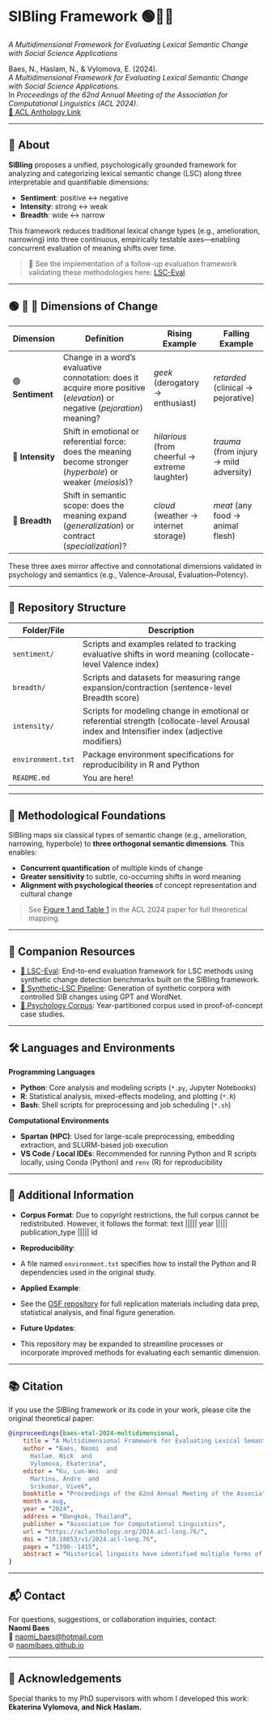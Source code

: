 # SIBling Framework 🟢🔴🔵
*A Multidimensional Framework for Evaluating Lexical Semantic Change with Social Science Applications*

Baes, N., Haslam, N., & Vylomova, E. (2024).  
*A Multidimensional Framework for Evaluating Lexical Semantic Change with Social Science Applications.*  
In *Proceedings of the 62nd Annual Meeting of the Association for Computational Linguistics (ACL 2024)*.  
[📄 ACL Anthology Link](https://aclanthology.org/2024.acl-long.76/)

---

## 📄 About

**SIBling** proposes a unified, psychologically grounded framework for analyzing and categorizing lexical semantic change (LSC) along three interpretable and quantifiable dimensions:

- **Sentiment**: positive ↔ negative  
- **Intensity**: strong ↔ weak  
- **Breadth**: wide ↔ narrow  

This framework reduces traditional lexical change types (e.g., amelioration, narrowing) into three continuous, empirically testable axes—enabling concurrent evaluation of meaning shifts over time.

> 🔁 See the implementation of a follow-up evaluation framework validating these methodologies here: [LSC-Eval](https://github.com/naomibaes/LSCD_method_evaluation/tree/main)

---

## 🟢 🔴 🔵 Dimensions of Change

| Dimension   | Definition | Rising Example | Falling Example |
|-------------|------------|----------------|-----------------|
| 🟢 **Sentiment** | Change in a word’s evaluative connotation: does it acquire more positive (*elevation*) or negative (*pejoration*) meaning? | *geek* (derogatory → enthusiast) | *retarded* (clinical → pejorative) |
| 🔴 **Intensity** | Shift in emotional or referential force: does the meaning become stronger (*hyperbole*) or weaker (*meiosis*)? | *hilarious* (from cheerful → extreme laughter) | *trauma* (from injury → mild adversity) |
| 🔵 **Breadth** | Shift in semantic scope: does the meaning expand (*generalization*) or contract (*specialization*)? | *cloud* (weather → internet storage) | *meat* (any food → animal flesh) |

These three axes mirror affective and connotational dimensions validated in psychology and semantics (e.g., Valence–Arousal, Evaluation–Potency).

---

## 📁 Repository Structure

| Folder/File       | Description |
|-------------------|-------------|
| `sentiment/`       | Scripts and examples related to tracking evaluative shifts in word meaning (collocate-level Valence index) |
| `breadth/`         | Scripts and datasets for measuring range expansion/contraction (sentence-level Breadth score) |
| `intensity/`       | Scripts for modeling change in emotional or referential strength (collocate-level Arousal index and Intensifier index (adjective modifiers) |
| `environment.txt`  | Package environment specifications for reproducibility in R and Python |
| `README.md`        | You are here! |

---

## 🧪 Methodological Foundations

SIBling maps six classical types of semantic change (e.g., amelioration, narrowing, hyperbole) to **three orthogonal semantic dimensions**. This enables:

- **Concurrent quantification** of multiple kinds of change  
- **Greater sensitivity** to subtle, co-occurring shifts in word meaning  
- **Alignment with psychological theories** of concept representation and cultural change  

> See [Figure 1 and Table 1](https://aclanthology.org/2024.acl-long.76) in the ACL 2024 paper for full theoretical mapping.

---

## 🔗 Companion Resources

- [📁 LSC-Eval](https://github.com/naomibaes/LSCD_method_evaluation/tree/main): End-to-end evaluation framework for LSC methods using synthetic change detection benchmarks built on the SIBling framework.  
- [📁 Synthetic-LSC Pipeline](https://github.com/naomibaes/Synthetic-LSC_pipeline): Generation of synthetic corpora with controlled SIB changes using GPT and WordNet.  
- [📁 Psychology Corpus](https://github.com/naomibaes/psychology_corpus): Year-partitioned corpus used in proof-of-concept case studies.

---

## 🛠️ Languages and Environments

**Programming Languages**  
- **Python**: Core analysis and modeling scripts (`*.py`, Jupyter Notebooks)  
- **R**: Statistical analysis, mixed-effects modeling, and plotting (`*.R`)  
- **Bash**: Shell scripts for preprocessing and job scheduling (`*.sh`)

**Computational Environments**  
- **Spartan (HPC)**: Used for large-scale preprocessing, embedding extraction, and SLURM-based job execution  
- **VS Code / Local IDEs**: Recommended for running Python and R scripts locally, using Conda (Python) and `renv` (R) for reproducibility

---

## 📎 Additional Information

- **Corpus Format**: Due to copyright restrictions, the full corpus cannot be redistributed. However, it follows the format:  text ||||| year ||||| publication_type ||||| id

- **Reproducibility**:  
- A file named `environment.txt` specifies how to install the Python and R dependencies used in the original study.
- **Applied Example**:  
- See the [OSF repository](https://osf.io/4d7ur/) for full replication materials including data prep, statistical analysis, and final figure generation.
- **Future Updates**:  
- This repository may be expanded to streamline processes or incorporate improved methods for evaluating each semantic dimension.

---

## 📚 Citation

If you use the SIBling framework or its code in your work, please cite the original theoretical paper:

```bibtex
@inproceedings{baes-etal-2024-multidimensional,
    title = "A Multidimensional Framework for Evaluating Lexical Semantic Change with Social Science Applications",
    author = "Baes, Naomi  and
      Haslam, Nick  and
      Vylomova, Ekaterina",
    editor = "Ku, Lun-Wei  and
      Martins, Andre  and
      Srikumar, Vivek",
    booktitle = "Proceedings of the 62nd Annual Meeting of the Association for Computational Linguistics (Volume 1: Long Papers)",
    month = aug,
    year = "2024",
    address = "Bangkok, Thailand",
    publisher = "Association for Computational Linguistics",
    url = "https://aclanthology.org/2024.acl-long.76/",
    doi = "10.18653/v1/2024.acl-long.76",
    pages = "1390--1415",
    abstract = "Historical linguists have identified multiple forms of lexical semantic change. We present a three-dimensional framework for integrating these forms and a unified computational methodology for evaluating them concurrently. The dimensions represent increases or decreases in semantic 1) sentiment (valence of a target word{'}s collocates), 2) intensity (emotional arousal of collocates or the frequency of intensifiers), and 3) breadth (diversity of contexts in which the target word appears). These dimensions can be complemented by evaluation of shifts in the frequency of the target words and the thematic content of its collocates. This framework enables lexical semantic change to be mapped economically and systematically and has applications in computational social science. We present an illustrative analysis of semantic shifts in \textit{mental health} and \textit{mental illness} in two corpora, demonstrating patterns of semantic change that illuminate contemporary concerns about pathologization, stigma, and concept creep."
}
```
---

## 📬 Contact

For questions, suggestions, or collaboration inquiries, contact:  
**Naomi Baes**  
📧 naomi_baes@hotmail.com  
🌐 [naomibaes.github.io](https://naomibaes.github.io)

---

## 🙏 Acknowledgements

Special thanks to my PhD supervisors with whom I developed this work: **Ekaterina Vylomova, and Nick Haslam.**
